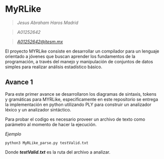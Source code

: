 # MyRLike
> *Jesus Abraham Haros Madrid*

> *A01252642*

> *A01252642@itesm.mx*

El proyecto MYRLike consiste en desarrollar un compilador para un lenguaje orientado a jóvenes que buscan aprender los fundamentos de la programación, a través del manejo y manipulación de conjuntos de datos simples para realizar análisis estadístico básico.

## Avance 1

Para este primer avance se desarrollaron los diagramas de sintaxis, tokens y gramáticas para MYRLike, especificamente en este repositorio se entrega la implementación en python utilizando PLY para construir un analizador léxico y un analizador sintáctico.

Para probar el codigo es necesario proveer un archivo de texto como parámetro al momento de hacer la ejecución.

*Ejemplo*

    python3 MyRLike_parse.py testValid.txt
Donde ***testValid.txt*** es la ruta del archivo a analizar.